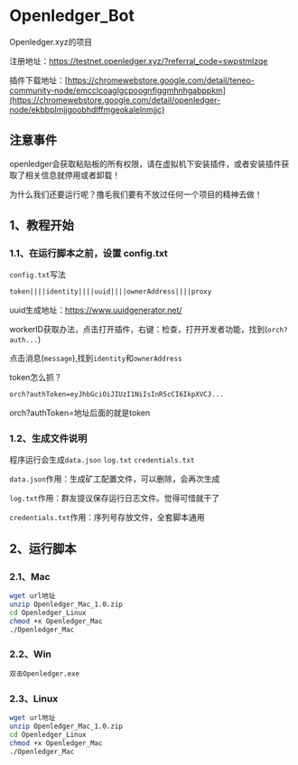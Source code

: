 # Openledger_Bot
Openledger.xyz的项目

注册地址：https://testnet.openledger.xyz/?referral_code=swpstmlzqe

插件下载地址：[https://chromewebstore.google.com/detail/teneo-community-node/emcclcoaglgcpoognfiggmhnhgabppkm](https://chromewebstore.google.com/detail/openledger-node/ekbbplmjjgoobhdlffmgeokalelnmjjc)

## 注意事件
openledger会获取粘贴板的所有权限，请在虚拟机下安装插件，或者安装插件获取了相关信息就停用或者卸载！

为什么我们还要运行呢？撸毛我们要有不放过任何一个项目的精神去做！

## 1、教程开始
### 1.1、在运行脚本之前，设置 config.txt
``config.txt``写法
```txt
token||||identity||||uuid||||ownerAddress||||proxy
```
uuid生成地址：https://www.uuidgenerator.net/

workerID获取办法，点击打开插件，右键：检查，打开开发者功能，找到(``orch?auth...``) 

点击消息(``message``),找到``identity``和``ownerAddress``

token怎么抓？
```txt
orch?authToken=eyJhbGciOiJIUzI1NiIsInR5cCI6IkpXVCJ...
```
orch?authToken=地址后面的就是token

### 1.2、生成文件说明
程序运行会生成``data.json`` ``log.txt`` ``credentials.txt``

``data.json``作用：生成矿工配置文件，可以删除，会再次生成

``log.txt``作用：群友提议保存运行日志文件。觉得可惜就干了

``credentials.txt``作用：序列号存放文件，全套脚本通用
## 2、运行脚本
### 2.1、Mac
```bash
wget url地址
unzip Openledger_Mac_1.0.zip
cd Openledger_Linux
chmod +x Openledger_Mac
./Openledger_Mac
```

### 2.2、Win
```txt
双击Openledger.exe
```

### 2.3、Linux
```bash
wget url地址
unzip Openledger_Mac_1.0.zip
cd Openledger_Linux
chmod +x Openledger_Mac
./Openledger_Mac
```
